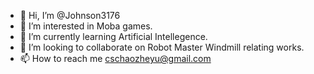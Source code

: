 - 👋 Hi, I’m @Johnson3176
- 👀 I’m interested in Moba games.
- 🌱 I’m currently learning Artificial Intellegence.
- 💞️ I’m looking to collaborate on Robot Master Windmill relating works.
- 📫 How to reach me cschaozheyu@gmail.com

<!---
Johnson3176/Johnson3176 is a ✨ special ✨ repository because its `README.md` (this file) appears on your GitHub profile.
You can click the Preview link to take a look at your changes.
--->
